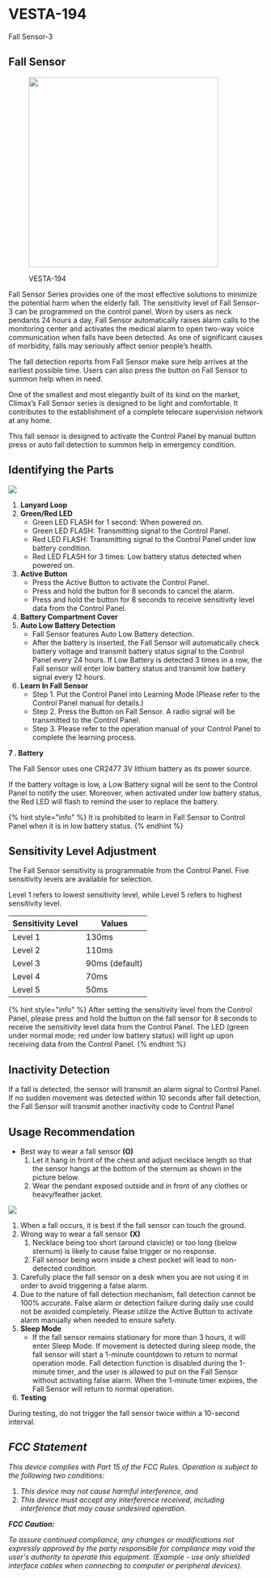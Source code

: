 # VESTA-194

Fall Sensor-3

## Fall Sensor

<figure><img src=".gitbook/assets/image (56).png" alt="" width="375"><figcaption><p>VESTA-194</p></figcaption></figure>

Fall Sensor Series provides one of the most effective solutions to minimize the potential harm when the elderly fall. The sensitivity level of Fall Sensor-3 can be programmed on the control panel. Worn by users as neck pendants 24 hours a day, Fall Sensor automatically raises alarm calls to the monitoring center and activates the medical alarm to open two-way voice communication when falls have been detected. As one of significant causes of morbidity, falls may seriously affect senior people’s health.&#x20;

The fall detection reports from Fall Sensor make sure help arrives at the earliest possible time. Users can also press the button on Fall Sensor to summon help when in need.&#x20;

One of the smallest and most elegantly built of its kind on the market, Climax’s Fall Sensor series is designed to be light and comfortable. It contributes to the establishment of a complete telecare supervision network at any home.

This fall sensor is designed to activate the Control Panel by manual button press or auto fall detection to summon help in emergency condition.

## **Identifying the Parts**

![](<.gitbook/assets/2 (69).jpeg>)

1. **Lanyard Loop**
2. **Green/Red LED**
   * Green LED FLASH for 1 second: When powered on.
   * Green LED FLASH: Transmitting signal to the Control Panel.
   * Red LED FLASH: Transmitting signal to the Control Panel under low battery condition.
   * Red LED FLASH for 3 times: Low battery status detected when powered on.
3. **Active Button**
   * Press the Active Button to activate the Control Panel.
   * Press and hold the button for 8 seconds to cancel the alarm.
   * Press and hold the button for 8 seconds to receive sensitivity level data from the Control Panel.
4. **Battery Compartment Cover**
5. **Auto Low Battery Detection**
   * Fall Sensor features Auto Low Battery detection.
   * After the battery is inserted, the Fall Sensor will automatically check battery voltage and transmit battery status signal to the Control Panel every 24 hours. If Low Battery is detected 3 times in a row, the Fall sensor will enter low battery status and transmit low battery signal every 12 hours.
6. **Learn In Fall Sensor**
   * Step 1. Put the Control Panel into Learning Mode (Please refer to the Control Panel manual for details.)&#x20;
   * Step 2. Press the Button on Fall Sensor. A radio signal will be transmitted to the Control Panel.
   * Step 3. Please refer to the operation manual of your Control Panel to complete the learning process.

**7 . Battery**

The Fall Sensor uses one CR2477 3V lithium battery as its power source.

If the battery voltage is low, a Low Battery signal will be sent to the Control Panel to notify the user. Moreover, when activated under low battery status, the Red LED will flash to remind the user to replace the battery.

{% hint style="info" %}
It is prohibited to learn in Fall Sensor to Control Panel when it is in low battery status.
{% endhint %}

## **Sensitivity Level Adjustment**

The Fall Sensor sensitivity is programmable from the Control Panel. Five sensitivity levels are available for selection.

Level 1 refers to lowest sensitivity level, while Level 5 refers to highest sensitivity level.

| Sensitivity Level | Values         |
| ----------------- | -------------- |
| Level 1           | 130ms          |
| Level 2           | 110ms          |
| Level 3           | 90ms (default) |
| Level 4           | 70ms           |
| Level 5           | 50ms           |

{% hint style="info" %}
After setting the sensitivity level from the Control Panel, please press and hold the button on the fall sensor for 8 seconds to receive the sensitivity level data from the Control Panel. The LED (green under normal mode; red under low battery status) will light up upon receiving data from the Control Panel.
{% endhint %}

## **Inactivity Detection**

If a fall is detected, the sensor will transmit an alarm signal to Control Panel. If no sudden movement was detected within 10 seconds after fall detection, the Fall Sensor will transmit another inactivity code to Control Panel

## **Usage Recommendation**

* Best way to wear a fall sensor **(O)**
  1. Let it hang in front of the chest and adjust necklace length so that the sensor hangs at the bottom of the sternum as shown in the picture below.
  2. Wear the pendant exposed outside and in front of any clothes or heavy/feather jacket.

![](<.gitbook/assets/8 (44).jpeg>)

1. When a fall occurs, it is best if the fall sensor can touch the ground.
2. Wrong way to wear a fall sensor **(X)**
   1. Necklace being too short (around clavicle) or too long (below sternum) is likely to cause false trigger or no response.
   2. Fall sensor being worn inside a chest pocket will lead to non-detected condition.
3. Carefully place the fall sensor on a desk when you are not using it in order to avoid triggering a false alarm.
4. Due to the nature of fall detection mechanism, fall detection cannot be 100% accurate. False alarm or detection failure during daily use could not be avoided completely. Please utilize the Active Button to activate alarm manually when needed to ensure safety.
5. **Sleep Mode**
   * If the fall sensor remains stationary for more than 3 hours, it will enter Sleep Mode. If movement is detected during sleep mode, the fall sensor will start a 1-minute countdown to return to normal operation mode. Fall detection function is disabled during the 1-minute timer, and the user is allowed to put on the Fall Sensor without activating false alarm. When the 1-minute timer expires, the Fall Sensor will return to normal operation.
6. **Testing**

During testing, do not trigger the fall sensor twice within a 10-second interval.

## _**FCC Statement**_

_This device complies with Part 15 of the FCC Rules. Operation is subject to the following two conditions:_

1. _This device may not cause harmful interference, and_
2. _This device must accept any interference received, including interference that may cause undesired operation._

_**FCC Caution:**_

_To assure continued compliance, any changes or modifications not expressly approved by the party responsible for compliance may void the user's authority to operate this equipment. (Example - use only shielded interface cables when connecting to computer or peripheral devices)._

